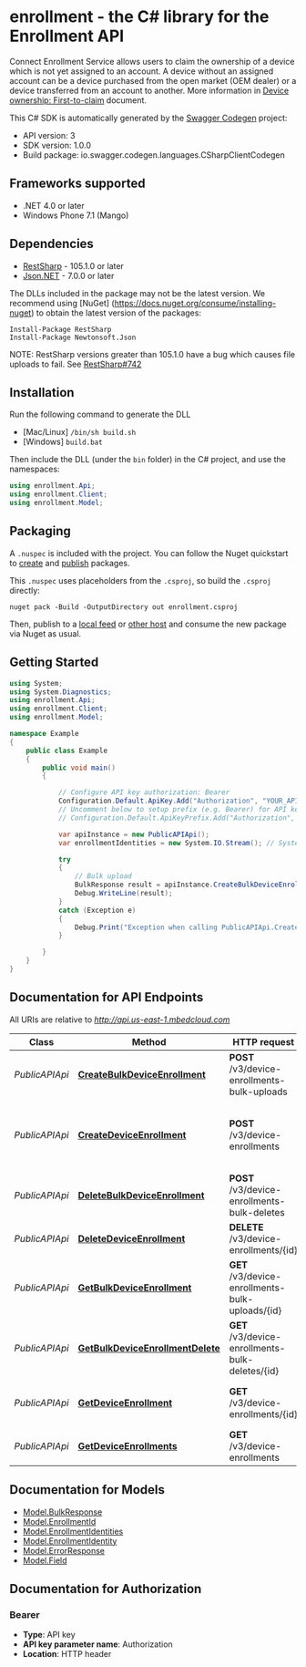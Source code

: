 # enrollment - the C# library for the Enrollment API

Connect Enrollment Service allows users to claim the ownership of a device which is not yet assigned to an account. A device without an assigned account can be a device purchased from the open market (OEM dealer) or a device transferred from an account to another. More information in [Device ownership: First-to-claim](/docs/current/connecting/device-ownership-first-to-claim-by-enrollment-list.html) document. 

This C# SDK is automatically generated by the [Swagger Codegen](https://github.com/swagger-api/swagger-codegen) project:

- API version: 3
- SDK version: 1.0.0
- Build package: io.swagger.codegen.languages.CSharpClientCodegen

<a name="frameworks-supported"></a>
## Frameworks supported
- .NET 4.0 or later
- Windows Phone 7.1 (Mango)

<a name="dependencies"></a>
## Dependencies
- [RestSharp](https://www.nuget.org/packages/RestSharp) - 105.1.0 or later
- [Json.NET](https://www.nuget.org/packages/Newtonsoft.Json/) - 7.0.0 or later

The DLLs included in the package may not be the latest version. We recommend using [NuGet] (https://docs.nuget.org/consume/installing-nuget) to obtain the latest version of the packages:
```
Install-Package RestSharp
Install-Package Newtonsoft.Json
```

NOTE: RestSharp versions greater than 105.1.0 have a bug which causes file uploads to fail. See [RestSharp#742](https://github.com/restsharp/RestSharp/issues/742)

<a name="installation"></a>
## Installation
Run the following command to generate the DLL
- [Mac/Linux] `/bin/sh build.sh`
- [Windows] `build.bat`

Then include the DLL (under the `bin` folder) in the C# project, and use the namespaces:
```csharp
using enrollment.Api;
using enrollment.Client;
using enrollment.Model;
```
<a name="packaging"></a>
## Packaging

A `.nuspec` is included with the project. You can follow the Nuget quickstart to [create](https://docs.microsoft.com/en-us/nuget/quickstart/create-and-publish-a-package#create-the-package) and [publish](https://docs.microsoft.com/en-us/nuget/quickstart/create-and-publish-a-package#publish-the-package) packages.

This `.nuspec` uses placeholders from the `.csproj`, so build the `.csproj` directly:

```
nuget pack -Build -OutputDirectory out enrollment.csproj
```

Then, publish to a [local feed](https://docs.microsoft.com/en-us/nuget/hosting-packages/local-feeds) or [other host](https://docs.microsoft.com/en-us/nuget/hosting-packages/overview) and consume the new package via Nuget as usual.

<a name="getting-started"></a>
## Getting Started

```csharp
using System;
using System.Diagnostics;
using enrollment.Api;
using enrollment.Client;
using enrollment.Model;

namespace Example
{
    public class Example
    {
        public void main()
        {

            // Configure API key authorization: Bearer
            Configuration.Default.ApiKey.Add("Authorization", "YOUR_API_KEY");
            // Uncomment below to setup prefix (e.g. Bearer) for API key, if needed
            // Configuration.Default.ApiKeyPrefix.Add("Authorization", "Bearer");

            var apiInstance = new PublicAPIApi();
            var enrollmentIdentities = new System.IO.Stream(); // System.IO.Stream | The `CSV` file containing the enrollment IDs. The maximum file size is 10MB. 

            try
            {
                // Bulk upload
                BulkResponse result = apiInstance.CreateBulkDeviceEnrollment(enrollmentIdentities);
                Debug.WriteLine(result);
            }
            catch (Exception e)
            {
                Debug.Print("Exception when calling PublicAPIApi.CreateBulkDeviceEnrollment: " + e.Message );
            }

        }
    }
}
```

<a name="documentation-for-api-endpoints"></a>
## Documentation for API Endpoints

All URIs are relative to *http://api.us-east-1.mbedcloud.com*

Class | Method | HTTP request | Description
------------ | ------------- | ------------- | -------------
*PublicAPIApi* | [**CreateBulkDeviceEnrollment**](docs/PublicAPIApi.md#createbulkdeviceenrollment) | **POST** /v3/device-enrollments-bulk-uploads | Bulk upload
*PublicAPIApi* | [**CreateDeviceEnrollment**](docs/PublicAPIApi.md#createdeviceenrollment) | **POST** /v3/device-enrollments | Place an enrollment claim for one or several devices.
*PublicAPIApi* | [**DeleteBulkDeviceEnrollment**](docs/PublicAPIApi.md#deletebulkdeviceenrollment) | **POST** /v3/device-enrollments-bulk-deletes | Bulk delete
*PublicAPIApi* | [**DeleteDeviceEnrollment**](docs/PublicAPIApi.md#deletedeviceenrollment) | **DELETE** /v3/device-enrollments/{id} | Delete an enrollment by ID.
*PublicAPIApi* | [**GetBulkDeviceEnrollment**](docs/PublicAPIApi.md#getbulkdeviceenrollment) | **GET** /v3/device-enrollments-bulk-uploads/{id} | Get bulk upload entity
*PublicAPIApi* | [**GetBulkDeviceEnrollmentDelete**](docs/PublicAPIApi.md#getbulkdeviceenrollmentdelete) | **GET** /v3/device-enrollments-bulk-deletes/{id} | Get bulk delete entity
*PublicAPIApi* | [**GetDeviceEnrollment**](docs/PublicAPIApi.md#getdeviceenrollment) | **GET** /v3/device-enrollments/{id} | Get details of an enrollment by ID.
*PublicAPIApi* | [**GetDeviceEnrollments**](docs/PublicAPIApi.md#getdeviceenrollments) | **GET** /v3/device-enrollments | Get enrollment list.


<a name="documentation-for-models"></a>
## Documentation for Models

 - [Model.BulkResponse](docs/BulkResponse.md)
 - [Model.EnrollmentId](docs/EnrollmentId.md)
 - [Model.EnrollmentIdentities](docs/EnrollmentIdentities.md)
 - [Model.EnrollmentIdentity](docs/EnrollmentIdentity.md)
 - [Model.ErrorResponse](docs/ErrorResponse.md)
 - [Model.Field](docs/Field.md)


<a name="documentation-for-authorization"></a>
## Documentation for Authorization

<a name="Bearer"></a>
### Bearer

- **Type**: API key
- **API key parameter name**: Authorization
- **Location**: HTTP header

